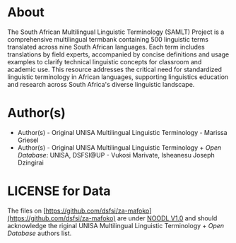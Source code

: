 # About

The South African Multilingual Linguistic Terminology (SAMLT) Project is a comprehensive multilingual termbank containing 500 linguistic terms translated across nine South African languages. Each term includes translations by field experts, accompanied by concise definitions and usage examples to clarify technical linguistic concepts for classroom and academic use. This resource addresses the critical need for standardized linguistic terminology in African languages, supporting linguistics education and research across South Africa's diverse linguistic landscape.

# Author(s)

* Author(s) - Original UNISA Multilingual Linguistic Terminology - Marissa Griesel
* Author(s) - Original UNISA Multilingual Linguistic Terminology + _Open Database_: UNISA, DSFSI@UP - Vukosi Marivate, Isheanesu Joseph Dzingirai

# LICENSE for Data

The files on [https://github.com/dsfsi/za-mafoko](https://github.com/dsfsi/za-mafoko) are under [NOODL V1.0](https://github.com/dsfsi/za-mafoko/blob/master/data/unisa_multilingual/LICENSE) and should acknowledge the riginal UNISA Multilingual Linguistic Terminology + _Open Database_ authors list.
